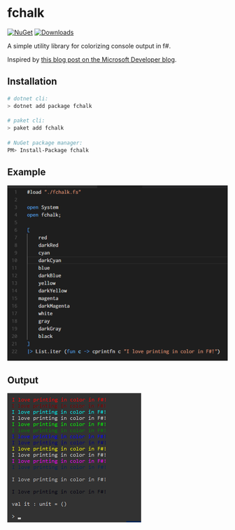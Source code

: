# fchalk
[![NuGet](https://img.shields.io/nuget/v/fchalk.svg)](https://www.nuget.org/packages/fchalk) [![Downloads](https://img.shields.io/nuget/dt/fchalk.svg)](https://www.nuget.org/packages/fchalk) 

A simple utility library for colorizing console output in f#.

Inspired by [this blog post on the Microsoft Developer blog](https://blogs.msdn.microsoft.com/chrsmith/2008/10/01/f-zen-colored-printf/).

## Installation

```sh
# dotnet cli:
> dotnet add package fchalk

# paket cli:
> paket add fchalk

# NuGet package manager:
PM> Install-Package fchalk
```

## Example

![Sample code](./examples/code.png)

## Output

![Sample output](./examples/output.png)
